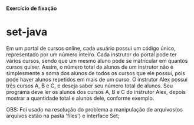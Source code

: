 #### Exercício de fixação

# set-java

Em um portal de cursos online, cada usuário possui um código único, representado por um número inteiro. Cada instrutor do portal pode ter vários cursos, sendo que um mesmo aluno pode se matricular em quantos cursos quiser. Assim, o número total de alunos de um instrutor não é simplesmente a soma dos alunos de todos os cursos que ele possui, pois pode haver alunos repetidos em mais de um curso. O instrutor Alex possui três cursos A, B e C, e deseja saber seu número total de alunos. Seu programa deve ler os alunos dos cursos A, B e C do instrutor Alex, depois mostrar a quantidade total e alunos dele, conforme exemplo.

OBS: Foi usado na resolução do problema a manipulação de arquivos(os arquivos estão na pasta 'files') e interface Set<T>; 
